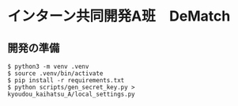 # インターン共同開発A班　DeMatch

## 開発の準備

```console
$ python3 -m venv .venv
$ source .venv/bin/activate
$ pip install -r requirements.txt
$ python scripts/gen_secret_key.py > kyoudou_kaihatsu_A/local_settings.py
```
